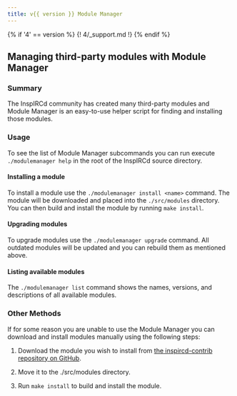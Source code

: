 ```yaml
---
title: v{{ version }} Module Manager
---
```


{% if '4' == version %}
{! 4/_support.md !}
{% endif %}

## Managing third-party modules with Module Manager

### Summary

The InspIRCd community has created many third-party modules and Module Manager is an easy-to-use helper script for finding and installing those modules.

### Usage

To see the list of Module Manager subcommands you can run execute `./modulemanager help` in the root of the InspIRCd source directory.

#### Installing a module

To install a module use the `./modulemanager install <name>` command. The module will be downloaded and placed into the `./src/modules` directory. You can then build and install the module by running `make install`.

#### Upgrading modules

To upgrade modules use the `./modulemanager upgrade` command. All outdated modules will be updated and you can rebuild them as mentioned above.

#### Listing available modules

The `./modulemanager list` command shows the names, versions, and descriptions of all available modules.

### Other Methods

If for some reason you are unable to use the Module Manager you can download and install modules manually using the following steps:

1. Download the module you wish to install from [the inspircd-contrib repository on GitHub](https://github.com/inspircd/inspircd-contrib/tree/master/{{version}}).

2. Move it to the ./src/modules directory.

3. Run `make install` to build and install the module.
